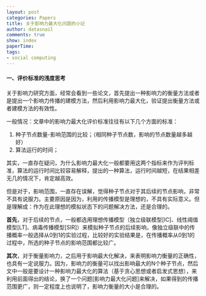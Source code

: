 ```yaml
---
layout: post
categories: Papers
title: 关于影响力最大化问题的小记
author: datasnail
comments: true
show: index
paperTime:
tags:
- social computing
---
```



#### **一、评价标准的浅度思考**

关于影响力研究方面，经常会看到一些论文，首先提出一种影响力的衡量方法或者是提出一个影响力传播的建模方法，然后利用影响力最大化，验证提出衡量方法或者建模方法的有效性。

一般情况：文章中的影响力最大化评价标准往往有以下几个方面的标准：
1. 种子节点数量-影响范围的比较；（相同种子节点数，影响的节点数量越多越好）
2. 算法运行的时间；

其实，一直存在疑问，为什么影响力最大化一般都要用这两个指标来作为评判标准，算法的运行时间比较容易解释，提出的一种算法，运行时间越短，在结果相差无几的情况下，肯定越高效。

但是对于，影响范围，一直存在误解，觉得种子节点对于其后续的节点影响，非常不具有说服力。主要原因是因为，利用的传播模型是理想的，不具有实际意义。但是理解成：作为在此理想的模拟状态下的问题解决方法，还是合理的。

**首先**，对于后续的节点，一般都选用理想传播模型（独立级联模型[IC]、线性阈值模型[LT]、病毒传播模型[SIR]）来模拟种子节点的后续影响，像独立级联中的传播概率一般选择从0到1的实验过程，比较好的实验结果是，在传播概率从0到1的过程中，所选的种子节点的影响范围都比较广。

**其次**，对于衡量影响力，之后用于影响最大化解决，来表明影响力衡量的正确性，也具有一定说服力。因为，影响力的衡量可以找出影响最大的N个种子节点，然后文中一般是要设计一种影响力最大化的算法（基于贪心思想或者启发式思想），来利用前面得出的结论，换了一个问题[影响力最大化问题]来解决，如果得到的传播范围更广，则一定程度上也说明了，影响力衡量的大小是合理的。
